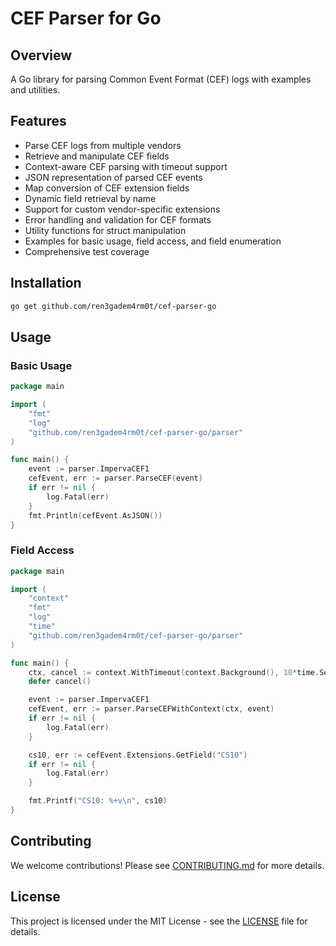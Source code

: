 # CEF Parser for Go

## Overview
A Go library for parsing Common Event Format (CEF) logs with examples and utilities.

## Features
- Parse CEF logs from multiple vendors
- Retrieve and manipulate CEF fields
- Context-aware CEF parsing with timeout support
- JSON representation of parsed CEF events
- Map conversion of CEF extension fields
- Dynamic field retrieval by name
- Support for custom vendor-specific extensions
- Error handling and validation for CEF formats
- Utility functions for struct manipulation
- Examples for basic usage, field access, and field enumeration
- Comprehensive test coverage

## Installation
```bash
go get github.com/ren3gadem4rm0t/cef-parser-go
```

## Usage
### Basic Usage
```go
package main

import (
    "fmt"
    "log"
    "github.com/ren3gadem4rm0t/cef-parser-go/parser"
)

func main() {
    event := parser.ImpervaCEF1
    cefEvent, err := parser.ParseCEF(event)
    if err != nil {
        log.Fatal(err)
    }
    fmt.Println(cefEvent.AsJSON())
}
```

### Field Access
```go
package main

import (
    "context"
    "fmt"
    "log"
    "time"
    "github.com/ren3gadem4rm0t/cef-parser-go/parser"
)

func main() {
    ctx, cancel := context.WithTimeout(context.Background(), 10*time.Second)
    defer cancel()

    event := parser.ImpervaCEF1
    cefEvent, err := parser.ParseCEFWithContext(ctx, event)
    if err != nil {
        log.Fatal(err)
    }

    cs10, err := cefEvent.Extensions.GetField("CS10")
    if err != nil {
        log.Fatal(err)
    }

    fmt.Printf("CS10: %+v\n", cs10)
}
```

## Contributing
We welcome contributions! Please see [CONTRIBUTING.md](./CONTRIBUTING.md) for more details.

## License
This project is licensed under the MIT License - see the [LICENSE](./LICENSE) file for details.